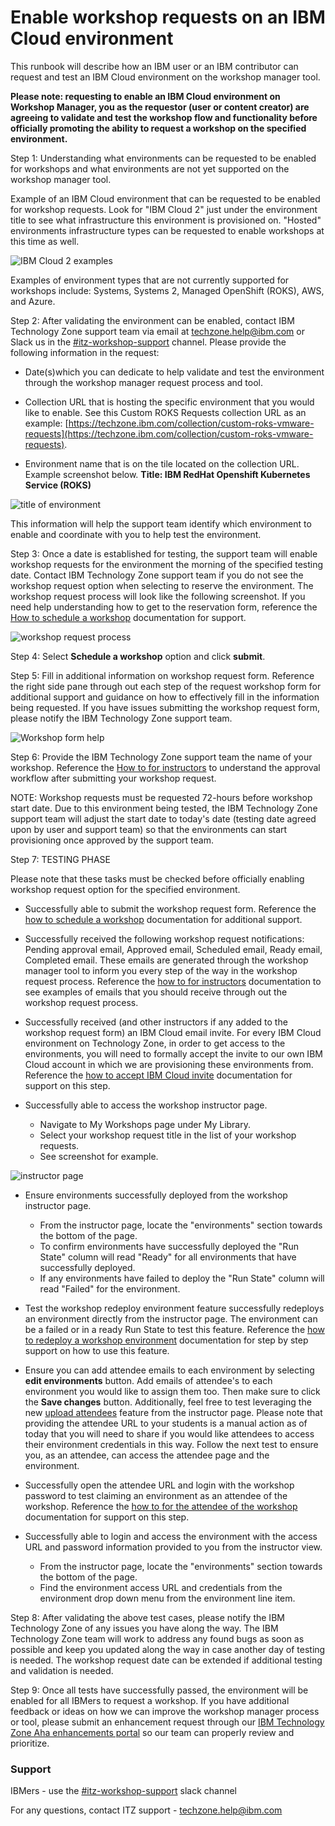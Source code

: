 # Enable workshop requests on an IBM Cloud environment 

This runbook will describe how an IBM user or an IBM contributor can request and test an IBM Cloud environment on the workshop manager tool.

**Please note: requesting to enable an IBM Cloud environment on Workshop Manager, you as the requestor (user or content creator) are agreeing to validate and test the workshop flow and functionality before officially promoting the ability to request a workshop on the specified environment.**

Step 1: Understanding what environments can be requested to be enabled for workshops and  what environments are not yet supported on the workshop manager tool.

Example of an IBM Cloud environment that can be requested to be enabled for workshop requests. Look for "IBM Cloud 2" just under the environment title to see what infrastructure this environment is provisioned on. "Hosted" environments infrastructure types can be requested to enable workshops at this time as well. 

![IBM Cloud 2 examples](Images/ibmcloudrequestableenvironmenttype.png)

Examples of environment types that are not currently supported for workshops include: Systems, Systems 2, Managed OpenShift (ROKS), AWS, and Azure.


Step 2: After validating the environment can be enabled, contact IBM Technology Zone support team via email at [techzone.help@ibm.com](techzone.help@ibm.com) or Slack us in the [#itz-workshop-support](https://ibm-dte.slack.com/app_redirect?channel=itz-workshop-support) channel. Please provide the following information in the request:

- Date(s)which you can dedicate to help validate and test the environment through the workshop manager request process and tool. 

- Collection URL that is hosting the specific environment that you would like to enable. See this Custom ROKS Requests collection URL as an example: [https://techzone.ibm.com/collection/custom-roks-vmware-requests](https://techzone.ibm.com/collection/custom-roks-vmware-requests).

- Environment name that is on the tile located on the collection URL. Example screenshot below. **Title: IBM RedHat Openshift Kubernetes Service (ROKS)**

![title of environment](Images/titleofenvironment.png)

This information will help the support team identify which environment to enable and coordinate with you to help test the environment. 

Step 3: Once a date is established for testing, the support team will enable workshop requests for the environment the morning of the specified testing date. Contact IBM Technology Zone support team if you do not see the workshop request option when selecting to reserve the environment. The workshop request process will look like the following screenshot. If you need help understanding how to get to the reservation form, reference the [How to schedule a workshop](https://github.com/IBM/itz-support-public/blob/main/IBM-Technology-Zone/IBM-Technology-Zone-Runbooks/How-to-schedule-a-Skytap-workshop.md) documentation for support. 

![workshop request process](Images/workshoprequest.png)


Step 4: Select **Schedule a workshop** option and click **submit**. 

Step 5: Fill in additional information on workshop request form. Reference the right side pane through out each step of the request workshop form for additional support and guidance on how to effectively fill in the information being requested. If you have issues submitting the workshop request form, please notify the IBM
 Technology Zone support team. 

![Workshop form help](Images/workshophelp.png)

Step 6: Provide the IBM Technology Zone support team the name of your workshop. Reference the [How to for instructors](https://github.com/IBM/itz-support-public/blob/main/IBM-Technology-Zone/IBM-Technology-Zone-Runbooks/How-to-for-Instructors.md) to understand the approval workflow after submitting your workshop request.

NOTE: Workshop requests must be requested 72-hours before workshop start date. Due to this environment being tested, the IBM Technology Zone support team will adjust the start date to today's date (testing date agreed upon by user and support team) so that the environments can start provisioning once approved by the support team. 

Step 7: TESTING PHASE 

Please note that these tasks must be checked before officially enabling workshop request option for the specified environment. 

- Successfully able to submit the workshop request form. Reference the [how to schedule a workshop](https://github.com/IBM/itz-support-public/blob/main/IBM-Technology-Zone/IBM-Technology-Zone-Runbooks/How-to-schedule-a-Skytap-workshop.md) documentation for additional support.

- Successfully received the following workshop request notifications: Pending approval email, Approved email, Scheduled email, Ready email, Completed email. These emails are generated through the workshop manager tool to inform you every step of the way in the workshop request process. Reference the [how to for instructors](https://github.com/IBM/itz-support-public/blob/main/IBM-Technology-Zone/IBM-Technology-Zone-Runbooks/How-to-for-Instructors.md) documentation to see examples of emails that you should receive through out the workshop request process. 

- Successfully received (and other instructors if any added to the workshop request form) an IBM Cloud email invite. For every IBM Cloud environment on Technology Zone, in order to get access to the environments, you will need to formally accept the invite to our own IBM Cloud account in which we are provisioning these environments from. Reference the [how to accept IBM Cloud invite](https://github.com/IBM/itz-support-public/blob/main/IBM-Technology-Zone/IBM-Technology-Zone-Runbooks/ibm-cloud-accept-invite.md) documentation for support on this step.

- Successfully able to access the workshop instructor page. 
  - Navigate to My Workshops page under My Library. 
  - Select your workshop request title in the list of your workshop requests. 
  - See screenshot for example. 

![instructor page](Images/instructorURL.png)

- Ensure environments successfully deployed from the workshop instructor page. 
  - From the instructor page, locate the "environments" section towards the bottom of the page. 
  - To confirm environments have successfully deployed the "Run State" column will read "Ready" for all environments that have successfully deployed. 
  - If any environments have failed to deploy the "Run State" column will read "Failed" for the environment. 

- Test the workshop redeploy environment feature successfully redeploys an environment directly from the instructor page. The environment can be a failed or in a ready Run State to test this feature. Reference the [how to redeploy a workshop environment](https://github.ibm.com/dte-support/private/blob/master/itz/itz-runbooks/RedeployWorkshopEnv.md) documentation for step by step support on how to use this feature.

- Ensure you can add attendee emails to each environment by selecting **edit environments** button. Add emails of attendee's to each environment you would like to assign them too. Then make sure to click the **Save changes** button. Additionally, feel free to test leveraging the new [upload attendees](https://github.ibm.com/dte-support/private/blob/master/itz/itz-runbooks/UploadAttendees.md) feature from the instructor page. Please note that providing the attendee URL to your students is a manual action as of today that you will need to share if you would like attendees to access their environment credentials in this way. Follow the next test to ensure you, as an attendee, can access the attendee page and the environment. 

- Successfully open the attendee URL and login with the workshop password to test claiming an environment as an attendee of the workshop. Reference the [how to for the attendee of the workshop](https://github.ibm.com/dte-support/private/blob/master/itz/itz-runbooks/How%20to%20for%20Attendee.md) documentation for support on this step. 

- Successfully able to login and access the environment with the access URL and password information provided to you from the instructor view. 
    - From the instructor page, locate the "environments" section towards the bottom of the page. 
    - Find the environment access URL and credentials from the environment drop down menu from the environment line item. 

Step 8: After validating the above test cases, please notify the IBM Technology Zone of any issues you have along the way. The IBM Technology Zone team will work to address any found bugs as soon as possible and keep you updated along the way in case another day of testing is needed. The workshop request date can be extended if additional testing and validation is needed.

Step 9: Once all tests have successfully passed, the environment will be enabled for all IBMers to request a workshop. If you have additional feedback or ideas on how we can improve the workshop manager process or tool, please submit an enhancement request through our [IBM Technology Zone Aha enhancements portal](https://ibm.biz/techzone-enhancements) so our team can properly review and prioritize. 

### Support

IBMers - use the [#itz-workshop-support](https://ibm-techzone.slack.com/archives/CTA2MV9AM) slack channel

For any questions, contact ITZ support - techzone.help@ibm.com
